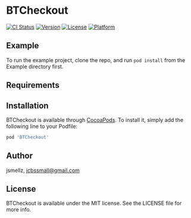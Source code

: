 # BTCheckout

[![CI Status](https://img.shields.io/travis/jsmellz/BTCheckout.svg?style=flat)](https://travis-ci.org/jsmellz/BTCheckout)
[![Version](https://img.shields.io/cocoapods/v/BTCheckout.svg?style=flat)](https://cocoapods.org/pods/BTCheckout)
[![License](https://img.shields.io/cocoapods/l/BTCheckout.svg?style=flat)](https://cocoapods.org/pods/BTCheckout)
[![Platform](https://img.shields.io/cocoapods/p/BTCheckout.svg?style=flat)](https://cocoapods.org/pods/BTCheckout)

## Example

To run the example project, clone the repo, and run `pod install` from the Example directory first.

## Requirements

## Installation

BTCheckout is available through [CocoaPods](https://cocoapods.org). To install
it, simply add the following line to your Podfile:

```ruby
pod 'BTCheckout'
```

## Author

jsmellz, jcbssmall@gmail.com

## License

BTCheckout is available under the MIT license. See the LICENSE file for more info.
